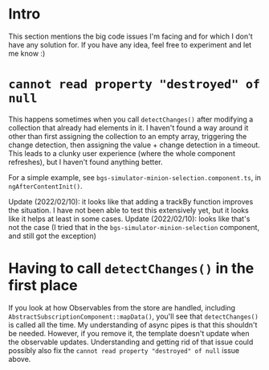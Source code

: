 # Intro

This section mentions the big code issues I'm facing and for which I don't have any solution for. If you have any idea, feel free to experiment and let me know :)

# `cannot read property "destroyed" of null`

This happens sometimes when you call `detectChanges()` after modifying a collection that already had elements in it. I haven't found a way around it other than first assigning the collection to an empty array, triggering the change detection, then assigning the value + change detection in a timeout.
This leads to a clunky user experience (where the whole component refreshes), but I haven't found anything better.

For a simple example, see `bgs-simulator-minion-selection.component.ts`, in `ngAfterContentInit()`.

Update (2022/02/10): it looks like that adding a trackBy function improves the situation. I have not been able to test this extensively yet, but it looks like it helps at least in some cases.
Update (2022/02/10): looks like that's not the case (I tried that in the `bgs-simulator-minion-selection` component, and still got the exception)

# Having to call `detectChanges()` in the first place

If you look at how Observables from the store are handled, including `AbstractSubscriptionComponent::mapData()`, you'll see that `detectChanges()` is called all the time.
My understanding of async pipes is that this shouldn't be needed. However, if you remove it, the template doesn't update when the observable updates.
Understanding and getting rid of that issue could possibly also fix the `cannot read property "destroyed" of null` issue above.
